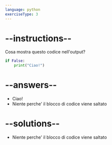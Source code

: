 ```yaml
---
language: python
exerciseType: 3
---
```


# --instructions--

Cosa mostra questo codice nell'output?
```python
if False:
    print("Ciao!")
```

# --answers--

- Ciao!
- Niente perche' il blocco di codice viene saltato

# --solutions--

- Niente perche' il blocco di codice viene saltato
